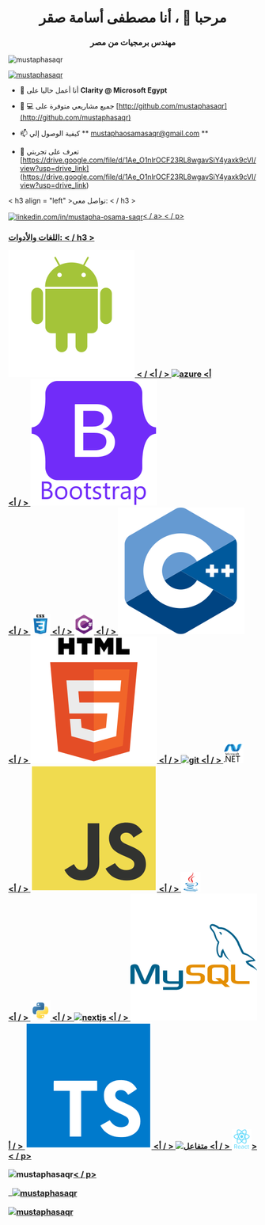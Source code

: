 <h1 align="center">مرحبا 👋 ، أنا مصطفى أسامة صقر</h1>
<h3 align="center"> مهندس برمجيات من مصر</h3>

<p align="left"> <img src="https://komarev.com/ghpvc/?username=mustaphasaqr&label=Profile%20views&color=0e75b6&style=flat" alt="mustaphasaqr" /> </p>

<p align="left"> <a href="https://github.com/ryo-ma/github-profile-trophy"><img src="https://github-profile-trophy.vercel.app/?username=mustaphasaqr" alt="mustaphasaqr" /></a> </p>

- 🔭 أنا أعمل حاليا على **Clarity @ Microsoft Egypt**

- 👨 💻 جميع مشاريعي متوفرة على [http://github.com/mustaphasaqr](http://github.com/mustaphasaqr)

- 📫 كيفية الوصول إلي ** mustaphaosamasaqr@gmail.com **

- 📄 تعرف على تجربتي [https://drive.google.com/file/d/1Ae_O1nlrOCF23RL8wgavSiY4yaxk9cVI/view?usp=drive_link] (https://drive.google.com/file/d/1Ae_O1nlrOCF23RL8wgavSiY4yaxk9cVI/view?usp=drive_link)

< h3 align = "left" >تواصل معي: < / h3 >
<p align = "left" >
<a href = "https://linkedin.com/in/linkedin.com/in/mustapha-osama-saqr" target = "blank" ><img align = "center" src = "https://raw.githubusercontent.com/rahuldkjain/github-profile-readme-generator/master/src/images/icons/Social/linked-in-alt.svg" alt = "linkedin.com/in/mustapha-osama-saqr" height = "30" width = "40" / >< / a>
< / p>

<h3 align = "left" > اللغات والأدوات: < / h3 >
<p align="left"> <a href = "https://developer.android.com" target = "_blank" rel = "noreferrer" > <img src = "https://raw.githubusercontent.com/devicons/devicon/master/icons/android/android-original-wordmark.svg" alt = "android" العرض = "40" الارتفاع = "40" / > < / أ> <a href = "https://azure.microsoft.com/en-in/" target = "_blank" rel = "noreferrer" > <img src="https://www.vectorlogo.zone/logos/microsoft_azure/microsoft_azure-icon.svg" alt="azure" width="40", height="40"/> < / أ> <a href="https://getbootstrap.com" target="_blank" rel="noreferrer"> <img src = "https://raw.githubusercontent.com/devicons/devicon/master/icons/bootstrap/bootstrap-plain-wordmark.svg" alt = "bootstrap" العرض = "40" الارتفاع = "40" / > < / أ> <a href = "https://www.w3schools.com/cpp/" target = "_blank" rel = "noreferrer" > <img src = "https://raw.githubusercontent.com/devicons/devicon/master/icons/cplusplus/cplusplus-original.svg" alt = "cplusplus" العرض = "40" الارتفاع = "40" / > < / أ> <a href = "https://www.w3schools.com/cs/" target = "_blank" rel = "noreferrer" > <img src = "https://raw.githubusercontent.com/devicons/devicon/master/icons/csharp/csharp-original.svg" alt = "csharp" width = "40" الارتفاع = "40" / > < / أ> <a href="https://www.w3schools.com/css/" target="_blank" rel="noreferrer"> <img src = "https://raw.githubusercontent.com/devicons/devicon/master/icons/css3/css3-original-wordmark.svg" alt = "css3" width = "40" الارتفاع = "40" / > < / أ> <a href="https://dotnet.microsoft.com/" target="_blank" rel="noreferrer"> <img src = "https://raw.githubusercontent.com/devicons/devicon/master/icons/dot-net/dot-net-original-wordmark.svg" alt = "dotnet" width = "40" height = "40" / > < / أ> <a href = "https://git-scm.com/" target = "_blank" rel = "noreferrer" > <img src="https://www.vectorlogo.zone/logos/git-scm/git-scm-icon.svg" alt = "git" width = "40" height = "40" / > < / أ> <a href="https://www.w3.org/html/" target="_blank" rel="noreferrer"> <img src = "https://raw.githubusercontent.com/devicons/devicon/master/icons/html5/html5-original-wordmark.svg" alt = "html5" العرض = "40" الارتفاع = "40" / > < / أ> <a href="https://www.java.com" target="_blank" rel="noreferrer"> <img src = "https://raw.githubusercontent.com/devicons/devicon/master/icons/java/java-original.svg" alt = "java" width = "40" الارتفاع = "40" / > < / أ> <a href = "https://developer.mozilla.org/en-US/docs/Web/JavaScript" target = "_blank" rel = "noreferrer" > <img src = "https://raw.githubusercontent.com/devicons/devicon/master/icons/javascript/javascript-original.svg" alt = "javascript" العرض = "40" الارتفاع = "40" / > < / أ> <a href="https://www.mysql.com/" target="_blank" rel="noreferrer"> <img src = "https://raw.githubusercontent.com/devicons/devicon/master/icons/mysql/mysql-original-wordmark.svg" alt = "mysql" العرض = "40" الارتفاع = "40" / > < / أ> <a href = "https://nextjs.org/" target = "_blank" rel = "noreferrer" > <img src = "https://cdn.worldvectorlogo.com/logos/nextjs-2.svg" alt = "nextjs" العرض = "40" الارتفاع = "40" / > < / أ> <a href = "https://www.python.org" target = "_blank" rel = "noreferrer" > <img src = "https://raw.githubusercontent.com/devicons/devicon/master/icons/python/python-original.svg" alt = "python" width = "40" الارتفاع = "40" / > < / أ> <a href="https://reactjs.org/" target="_blank" rel="noreferrer"> <img src = "https://raw.githubusercontent.com/devicons/devicon/master/icons/react/react-original-wordmark.svg" alt = "react" width = "40" الارتفاع = "40" / > < / أ> <a href = "https://reactnative.dev/" target = "_blank" rel = "noreferrer" > <img src = "https://reactnative.dev/img/header_logo.svg" alt = "متفاعل" العرض = "40" الارتفاع = "40" / > < / أ> <a href = "https://www.typescriptlang.org/" target = "_blank" rel = "noreferrer" > <img src = "https://raw.githubusercontent.com/devicons/devicon/master/icons/typescript/typescript-original.svg" alt = "typescript" العرض = "40" الارتفاع = "40" / > < / أ> < / p>

<p><img align = "left" src = "https://github-readme-stats.vercel.app/api/top-langs?username=mustaphasaqr&show_icons=true&locale=en&layout=compact" alt = "mustaphasaqr" />< / p>

<p>&nbsp; <img align="center" src="https://github-readme-stats.vercel.app/api?username=mustaphasaqr&show_icons=true&locale=en" alt="mustaphasaqr" /></p>

<p><img align="center" src="https://github-readme-streak-stats.herokuapp.com/?user=mustaphasaqr&" alt="mustaphasaqr" /></p>
